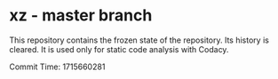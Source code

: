 # xz - master branch

This repository contains the frozen state of the repository.
Its history is cleared. It is used only for static code
analysis with Codacy.

Commit Time: 1715660281